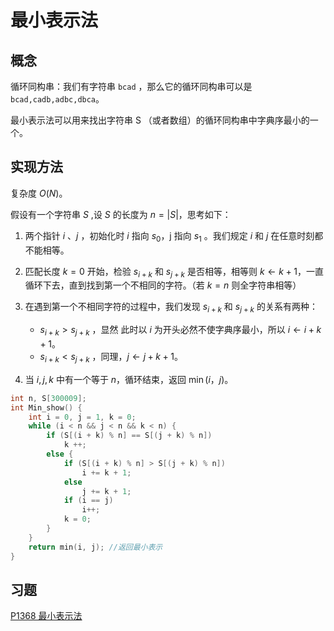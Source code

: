 # 最小表示法

## 概念

循环同构串：我们有字符串 `bcad` ，那么它的循环同构串可以是 `bcad,cadb,adbc,dbca`。

最小表示法可以用来找出字符串 S （或者数组）的循环同构串中字典序最小的一个。

## 实现方法

复杂度 $O(N)$。

假设有一个字符串 $S$ ,设 $S$ 的长度为 $n=|S|$，思考如下：

1. 两个指针 $i$ 、$j$ ，初始化时 $i$ 指向 $s_{0}$，j 指向 $s_{1}$ 。我们规定 $i$ 和 $j$ 在任意时刻都不能相等。

2. 匹配长度 $k = 0$ 开始，检验 $s_{i + k}$ 和 $s_{j + k}$ 是否相等，相等则 $k \gets k+1$，一直循环下去，直到找到第一个不相同的字符。（若 $k = n$ 则全字符串相等）

3. 在遇到第一个不相同字符的过程中，我们发现 $s_{i + k}$ 和 $s_{j + k}$ 的关系有两种：
   *  $s_{i + k} > s_{j + k}$  ，显然 此时以 $i$ 为开头必然不使字典序最小，所以 $i \gets i+k+1$。
   *  $s_{i + k} < s_{j + k}$  ，同理，$j \gets j+k+1$。

4. 当 $i,j,k$ 中有一个等于 $n$，循环结束，返回 $\min(i，j)$。

```cpp
int n, S[300009];
int Min_show() {
    int i = 0, j = 1, k = 0;
    while (i < n && j < n && k < n) {
        if (S[(i + k) % n] == S[(j + k) % n])
            k ++;
        else {
            if (S[(i + k) % n] > S[(j + k) % n])
                i += k + 1;
            else
                j += k + 1;
            if (i == j)
                i++;
            k = 0;
        }
    }
    return min(i, j); //返回最小表示
}
```

## 习题

[P1368 最小表示法](https://www.luogu.com.cn/problem/P1368)